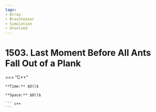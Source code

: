 ```yaml
---
tags:
- Array
- Brainteaser
- Simulation
- Unsolved
---
```



# 1503. Last Moment Before All Ants Fall Out of a Plank

=== "C++"

    **Time:** $O()$

    **Space:** $O()$

    ``` c++
    ```